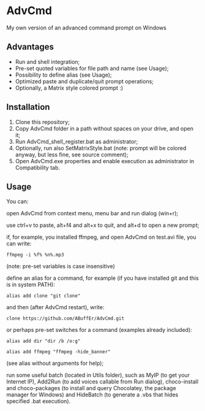 # AdvCmd
My own version of an advanced command prompt on Windows

## Advantages

* Run and shell integration;
* Pre-set quoted variables for file path and name (see Usage);
* Possibility to define alias (see Usage);
* Optimized paste and duplicate/quit prompt operations;
* Optionally, a Matrix style colored prompt :)


## Installation

1. Clone this repository;
2. Copy AdvCmd folder in a path without spaces on your drive, and open it;
3. Run AdvCmd_shell_register.bat as administrator;
4. Optionally, run also SetMatrixStyle.bat (note: prompt will be colored anyway, but less fine, see source comment);
5. Open AdvCmd.exe properties and enable execution as administrator in Compatibility tab.


## Usage

You can:

open AdvCmd from context menu, menu bar and run dialog (win+r);

use ctrl+v to paste, alt+f4 and alt+x to quit, and alt+d to open a new prompt;

if, for example, you installed ffmpeg, and open AdvCmd on test.avi file, you can write:

`ffmpeg -i %f% %n%.mp3`

(note: pre-set variables is case insensitive)

define an alias for a command, for example (if you have installed git and this is in system PATH):

`alias add clone "git clone"`

and then (after AdvCmd restart), write:

`clone https://github.com/ABuffEr/AdvCmd.git`

or perhaps pre-set switches for a command (examples already included):

`alias add dir "dir /b /o:g"`

`alias add ffmpeg "ffmpeg -hide_banner"`

(see alias without arguments for help);

run some useful batch (located in Utils folder), such as MyIP (to get your Internet IP), Add2Run (to add voices callable from Run dialog), choco-install and choco-packages (to install and query Chocolatey, the package manager for Windows) and HideBatch (to generate a .vbs that hides specified .bat execution).
